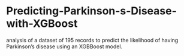# Predicting-Parkinson-s-Disease-with-XGBoost
analysis of a dataset of 195 records to predict the likelihood of having Parkinson’s disease using an XGBBoost model.

